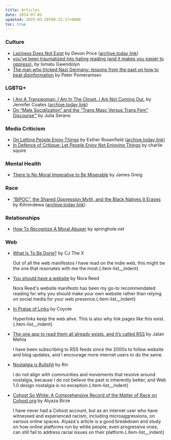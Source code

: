 ```yaml
---
title: Articles
date: 2024-07-03
updated: 2025-03-26T09:32:17+0800
toc: true
---
```


### Culture

* [Laziness Does Not Exist](https://medium.com/7fe325749a24/laziness-does-not-exist-3af27e312d01) by Devon Price ([archive.today link](https://archive.is/20241203051434/https://humanparts.medium.com/laziness-does-not-exist-3af27e312d01))
* [you’ve been traumatized into hating reading (and it makes you easier to oppress).](https://ismatu.substack.com/p/youve-been-traumatized-into-hating) by Ismatu Gwendolyn
* [The man who tricked Nazi Germany: lessons from the past on how to beat disinformation](https://www.theguardian.com/books/2024/mar/02/the-man-who-tricked-nazi-germany-lessons-from-the-past-on-how-to-beat-disinformation) by Peter Pomerantsev

### LGBTQ+

* [I Am A Transwoman. I Am In The Closet. I Am Not Coming Out.](https://medium.com/@jencoates/i-am-a-transwoman-i-am-in-the-closet-i-am-not-coming-out-4c2dd1907e42) by Jennifer Coates ([archive.today link](https://archive.is/20230930141839/https://medium.com/@jencoates/i-am-a-transwoman-i-am-in-the-closet-i-am-not-coming-out-4c2dd1907e42))
* [On “Male Socialization” and the “Trans Masc Versus Trans Fem” Discourse™](https://juliaserano.substack.com/p/on-male-socialization-and-the-trans) by Julia Serano

 ### Media Criticism
* [On Letting People Enjoy Things](https://medium.com/@EstherRosenfield/let-people-enjoy-things-12021d00285a) by Esther Rosenfield ([archive.today link](https://archive.is/20230617085510/https://medium.com/@EstherRosenfield/let-people-enjoy-things-12021d00285a))
* [In Defence of Critique: Let People Enjoy Not Enjoying Things](https://www.evilfemale.blog/p/in-defence-of-critique-let-people) by charlie squire

### Mental Health

* [There Is No Moral Imperative to Be Miserable](https://mentalhellth.xyz/p/there-is-no-moral-imperative-to-be) by James Greig

### Race

* [“BIPOC”, the Shared Oppression Myth, and the Black Natives It Erases](https://medium.com/@kihnindewa/bipoc-the-shared-oppression-myth-and-the-black-natives-it-erases-dd0cdcd93230) by Kihnindewa
 ([archive.today link](https://archive.is/20230625143617/https://medium.com/@kihnindewa/bipoc-the-shared-oppression-myth-and-the-black-natives-it-erases-dd0cdcd93230))

### Relationships

* [How To Recognize A Moral Abuser](https://www.springhole.net/other/how-to-recognize-a-moral-abuser.htm) by springhole.net

### Web

* [What Is To Be Done?](https://www.cjthex.com/what-is-to-be-done/) by CJ The X

    Out of all the web manifestos I have read on the indie web, this might be the one that resonates with me the most.{.item-list__indent}

* [You should have a website](https://nora.zone/manifesto.html) by Nora Reed

    Nora Reed's website manifesto has been my go-to recommendated reading for why you should make your own website rather than relying on social media for your web presence.{.item-list__indent}

* [In Praise of Links](https://osteophage.neocities.org/writing/in-praise-of-links) by Coyote

    Hyperlinks keep the web alive. This is also why link pages like this exist.{.item-list__indent}

* [The one app to read them all already exists, and it’s called RSS](https://journal.jatan.space/why-use-rss/) by Jatan Mehta

    I have been subscribing to RSS feeds since the 2000s to follow website and blog updates, and I encourage more internet users to do the same.

* [Nostalgia is Bullshit](https://wings.nu/nostalgia/) by Rin

    I do not align with communities and movements that revolve around nostalgia, because I do not believe the past is inherently better, and Web 1.0 design nostalgia is no exception.{.item-list__indent}

* [Cohost So White: A Comprehensive Record of the Matter of Race on Cohost.org](https://alyaza.neocities.org/essays/Cohost/cohostsowhite) by Alyaza Birze

    I have never had a Cohost account, but as an internet user who have witnessed and experienced racism, including microaggressions, on various online spaces. Alyaza's article is a good breakdown and study on how online platforms run by white people, even progressive ones, can still fail to address racial issues on their platform.{.item-list__indent}